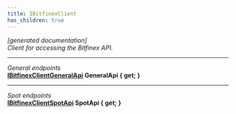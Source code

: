 ```yaml
---
title: IBitfinexClient
has_children: true
---
```

*[generated documentation]*  
*Client for accessing the Bitfinex API.*
  
***
*General endpoints*  
**[IBitfinexClientGeneralApi](GeneralApi/IBitfinexClientGeneralApi.html) GeneralApi { get; }**  
***
*Spot endpoints*  
**[IBitfinexClientSpotApi](SpotApi/IBitfinexClientSpotApi.html) SpotApi { get; }**  
